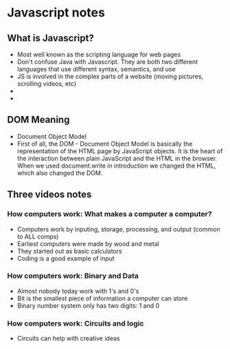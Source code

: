 # Javascript notes

## What is Javascript?
  - Most well known as the scripting language for web pages
  - Don't confuse Java with Javascript. They are both two different languages that use different syntax, semantics, and use 
  - JS is involved in the complex parts of a website (moving pictures, scrolling videos, etc)
  - 
  - 

## DOM Meaning
  - Document Object Model
  - First of all, the DOM - Document Object Model is basically the representation of the HTML page by JavaScript objects. It is the heart of the interaction between plain JavaScript and the HTML in the browser. When we used document.write in introduction we changed the HTML, which also changed the DOM.



## Three videos notes
### How computers work: What makes a computer a computer?
  - Computers work by inputing, storage, processing, and output (common to ALL comps)
  - Earliest computers were made by wood and metal
  - They started out as basic calculators
  - Coding is a good example of input

### How computers work: Binary and Data
  - Almost nobody today work with 1's and 0's
  - Bit is the smallest piece of information a computer can store
  - Binary number system only has two digits: 1 and 0

### How computers work: Circuits and logic
  - Circuits can help with creative ideas
 
